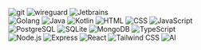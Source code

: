 <p>
  <img alt="git" src="https://img.shields.io/badge/-Git-informational?style=for-the-badge&logo=git&logoColor=white&color=F05032" />
  <img alt="wireguard" src="https://img.shields.io/badge/-Wireguard-informational?style=for-the-badge&logo=wireguard&logoColor=white&color=88171A" />
  <img alt="Jetbrains" src="https://img.shields.io/badge/-Jetbrains-informational?style=for-the-badge&logo=jetbrains&logoColor=white&color=000000" />
  <br />

  <img alt="Golang" src="https://img.shields.io/badge/-Golang-informational?style=for-the-badge&logo=go&logoColor=white&color=00ADD8" />
  <img alt="Java" src="https://img.shields.io/badge/-Java-informational?style=for-the-badge&logo=openjdk&logoColor=black&color=FFFFFF" />
  <img alt="Kotlin" src="https://img.shields.io/badge/-Kotlin-informational?style=for-the-badge&logo=kotlin&logoColor=white&color=7F52FF" />
  <img alt="HTML" src="https://img.shields.io/badge/-HTML-informational?style=for-the-badge&logo=html5&logoColor=white&color=E34F26" />
  <img alt="CSS" src="https://img.shields.io/badge/-CSS-informational?style=for-the-badge&logo=css3&logoColor=white&color=1572B6" />
  <img alt="JavaScript" src="https://img.shields.io/badge/-JavaScript-informational?style=for-the-badge&logo=javascript&logoColor=black&color=F7DF1E" />

  <br />
  <img alt="PostgreSQL" src="https://img.shields.io/badge/-PostgreSQL-informational?style=for-the-badge&logo=postgresql&logoColor=white&color=4169E1" />
  <img alt="SQLite" src="https://img.shields.io/badge/-SQLite-informational?style=for-the-badge&logo=sqlite&logoColor=white&color=003B57" />
  <img alt="MongoDB" src="https://img.shields.io/badge/-MongoDB-informational?style=for-the-badge&logo=mongodb&logoColor=white&color=47A248" />
  <img alt="TypeScript" src="https://img.shields.io/badge/-TypeScript-informational?style=for-the-badge&logo=typescript&logoColor=white&color=3178C6" />
  <br />

  <img alt="Node.js" src="https://img.shields.io/badge/-Node.js-informational?style=for-the-badge&logo=node.js&logoColor=white&color=339933" />
  <img alt="Express" src="https://img.shields.io/badge/-Express-informational?style=for-the-badge&logo=express&logoColor=white&color=000000" />
  <img alt="React" src="https://img.shields.io/badge/-React-informational?style=for-the-badge&logo=react&logoColor=61DAFB&color=20232A" />
  <img alt="Tailwind CSS" src="https://img.shields.io/badge/-Tailwind_CSS-informational?style=for-the-badge&logo=tailwindcss&logoColor=white&color=06B6D4" />
  <img alt="AI" src="https://img.shields.io/badge/-AI-informational?style=for-the-badge&logo=openai&logoColor=white&color=412991" />
</p>
